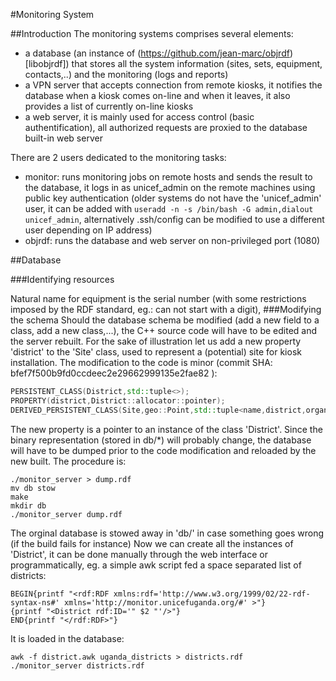 #Monitoring System

##Introduction
The monitoring systems comprises several elements:

* a database (an instance of (https://github.com/jean-marc/objrdf)[libobjrdf]) that stores all the system information (sites, sets, equipment, contacts,..) and the monitoring (logs and reports) 
* a VPN server that accepts connection from remote kiosks, it notifies the database when a kiosk comes on-line and when it leaves, it also provides a list of currently on-line kiosks
* a web server, it is mainly used for access control (basic authentification), all authorized requests are proxied to the database built-in web server

There are 2 users dedicated to the monitoring tasks:

* monitor: runs monitoring jobs on remote hosts and sends the result to the database, it logs in as unicef_admin on the remote machines using public key authentication (older systems do not have the 'unicef_admin' user, it can be added with ```useradd -n -s /bin/bash -G admin,dialout unicef_admin```, alternatively .ssh/config can be modified to use a different user depending on IP address)
* objrdf: runs the database and web server on non-privileged port (1080)


##Database

###Identifying resources

Natural name for equipment is the serial number (with some restrictions imposed by the RDF standard, eg.: can not start with a digit), 
###Modifying the schema
Should the database schema be modified (add a new field to a class, add a new class,...), the C++ source code will have to be edited and the server rebuilt. 
For the sake of illustration let us add a new property 'district' to the 'Site' class, used to represent a (potential) site for kiosk installation.
The modification to the code is minor (commit SHA: bfef7f500b9fd0ccdeec2e29662999135e2fae82 ):
```cpp
PERSISTENT_CLASS(District,std::tuple<>);
PROPERTY(district,District::allocator::pointer);
DERIVED_PERSISTENT_CLASS(Site,geo::Point,std::tuple<name,district,organization,array<report>>);
```
The new property is a pointer to an instance of the class 'District'.
Since the binary representation (stored in db/*) will probably change, the database will have to be dumped prior to the code modification and reloaded by the new built.
The procedure is:
```
./monitor_server > dump.rdf
mv db stow
make
mkdir db
./monitor_server dump.rdf
```
The orginal database is stowed away in 'db/' in case something goes wrong (if the build fails for instance)
Now we can create all the instances of 'District', it can be done manually through the web interface or programmatically, eg. a simple awk script fed a space separated list of districts:
```
BEGIN{printf "<rdf:RDF xmlns:rdf='http://www.w3.org/1999/02/22-rdf-syntax-ns#' xmlns='http://monitor.unicefuganda.org/#' >"}
{printf "<District rdf:ID='" $2 "'/>"}
END{printf "</rdf:RDF>"}
```
It is loaded in the database:
```
awk -f district.awk uganda_districts > districts.rdf
./monitor_server districts.rdf
```










